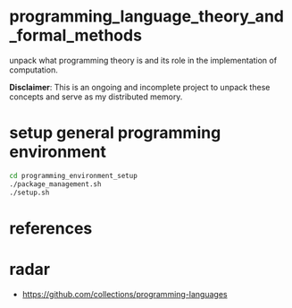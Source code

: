 # programming_language_theory_and_formal_methods

unpack what programming theory is and its role in the implementation of computation.

**Disclaimer**: This is an ongoing and incomplete project to unpack these concepts and serve as my distributed memory.

# setup general programming environment
``` zsh
cd programming_environment_setup 
./package_management.sh 
./setup.sh
```
# references

# radar
* https://github.com/collections/programming-languages 

